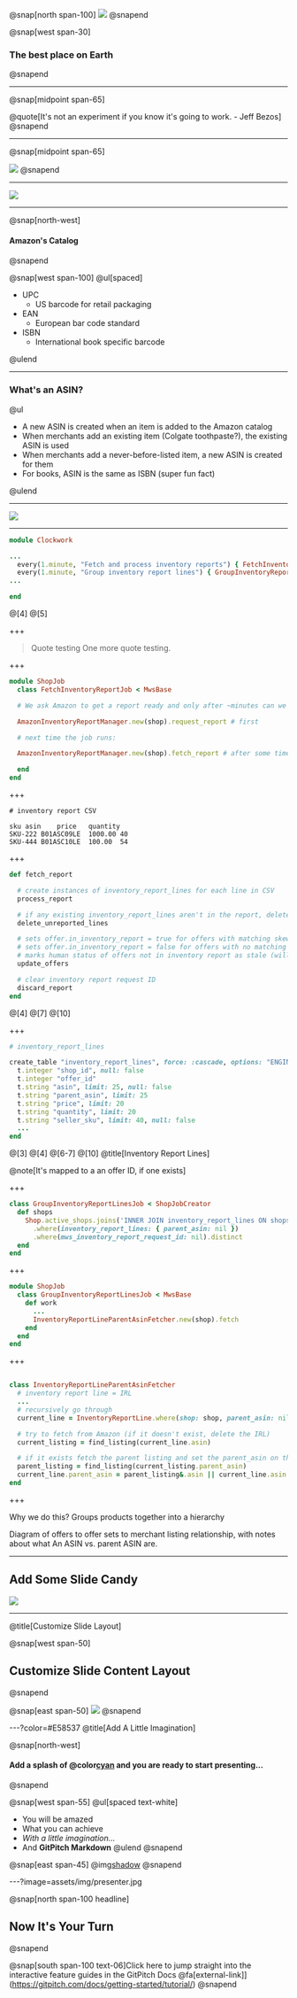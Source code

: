 @snap[north span-100]
![](assets/img/amazon.png)
@snapend

@snap[west span-30]

### The best place on Earth

@snapend

---

@snap[midpoint span-65]

@quote[It's not an experiment if you know it's going to work. - Jeff Bezos]
@snapend

---

@snap[midpoint span-65]

![](assets/img/account.jpg)
@snapend

---

![](assets/img/seller-central.jpg)

---

@snap[north-west]

#### Amazon's Catalog

@snapend

@snap[west span-100]
@ul[spaced]

- UPC
  - US barcode for retail packaging
- EAN
  - European bar code standard
- ISBN
  - International book specific barcode

@ulend

---

### What's an ASIN?

@ul

- A new ASIN is created when an item is added to the Amazon catalog
- When merchants add an existing item (Colgate toothpaste?), the existing ASIN is used
- When merchants add a never-before-listed item, a new ASIN is created for them
- For books, ASIN is the same as ISBN (super fun fact)

@ulend

---

![](assets/img/listings.png)

---

```ruby
module Clockwork

...
  every(1.minute, "Fetch and process inventory reports") { FetchInventoryReportJob.perform_async }
  every(1.minute, "Group inventory report lines") { GroupInventoryReportLinesJob.perform_async }
...

end
```

@[4]
@[5]

+++

> Quote testing
> One more quote testing.

+++

```ruby
module ShopJob
  class FetchInventoryReportJob < MwsBase

  # We ask Amazon to get a report ready and only after ~minutes can we fetch it

  AmazonInventoryReportManager.new(shop).request_report # first

  # next time the job runs:

  AmazonInventoryReportManager.new(shop).fetch_report # after some time

  end
end
```

+++

```csv
# inventory report CSV

sku	asin	price	quantity
SKU-222	B01ASC09LE	1000.00	40
SKU-444	B01ASC10LE	100.00	54
```

+++

```ruby
def fetch_report

  # create instances of inventory_report_lines for each line in CSV
  process_report

  # if any existing inventory_report_lines aren't in the report, delete them.
  delete_unreported_lines

  # sets offer.in_inventory_report = true for offers with matching skews
  # sets offer.in_inventory_report = false for offers with no matching skews
  # marks human status of offers not in inventory report as stale (will discuss l8r)
  update_offers

  # clear inventory report request ID
  discard_report
end

```

@[4]
@[7]
@[10]

+++

```ruby
# inventory_report_lines

create_table "inventory_report_lines", force: :cascade, options: "ENGINE=InnoDB DEFAULT CHARSET=utf8mb4 COLLATE=utf8mb4_unicode_ci" do |t|
  t.integer "shop_id", null: false
  t.integer "offer_id"
  t.string "asin", limit: 25, null: false
  t.string "parent_asin", limit: 25
  t.string "price", limit: 20
  t.string "quantity", limit: 20
  t.string "seller_sku", limit: 40, null: false
  ...
end

```

@[3]
@[4]
@[6-7]
@[10]
@title[Inventory Report Lines]

<!-- Is this how we fetch the ASIN?  -->

@note[It's mapped to a an offer ID, if one exists]

+++

```ruby
class GroupInventoryReportLinesJob < ShopJobCreator
  def shops
    Shop.active_shops.joins('INNER JOIN inventory_report_lines ON shops.id=inventory_report_lines.shop_id')
      .where(inventory_report_lines: { parent_asin: nil })
      .where(mws_inventory_report_request_id: nil).distinct
  end
end
```

+++

```ruby
module ShopJob
  class GroupInventoryReportLinesJob < MwsBase
    def work
      ...
      InventoryReportLineParentAsinFetcher.new(shop).fetch
    end
  end
end

```

+++

```ruby

class InventoryReportLineParentAsinFetcher
  # inventory report line = IRL
  ...
  # recursively go through
  current_line = InventoryReportLine.where(shop: shop, parent_asin: nil).first

  # try to fetch from Amazon (if it doesn't exist, delete the IRL)
  current_listing = find_listing(current_line.asin)

  # if it exists fetch the parent listing and set the parent_asin on the IRL
  parent_listing = find_listing(current_listing.parent_asin)
  current_line.parent_asin = parent_listing&.asin || current_line.asin
end

```

+++

Why we do this? Groups products together into a hierarchy

Diagram of offers to offer sets to merchant listing relationship, with notes about what
An ASIN vs. parent ASIN are.

---

## Add Some Slide Candy

![](assets/img/presentation.png)

---

@title[Customize Slide Layout]

@snap[west span-50]

## Customize Slide Content Layout

@snapend

@snap[east span-50]
![](assets/img/presentation.png)
@snapend

---?color=#E58537
@title[Add A Little Imagination]

@snap[north-west]

#### Add a splash of @color[cyan](**color**) and you are ready to start presenting...

@snapend

@snap[west span-55]
@ul[spaced text-white]

- You will be amazed
- What you can achieve
- _With a little imagination..._
- And **GitPitch Markdown**
  @ulend
  @snapend

@snap[east span-45]
@img[shadow](assets/img/conference.png)
@snapend

---?image=assets/img/presenter.jpg

@snap[north span-100 headline]

## Now It's Your Turn

@snapend

@snap[south span-100 text-06]Click here to jump straight into the interactive feature guides in the GitPitch Docs @fa[external-link]](https://gitpitch.com/docs/getting-started/tutorial/)
@snapend
